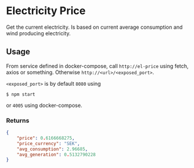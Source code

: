 # Electricity Price

Get the current electricity. Is based on current average consumption and wind producing electricity.

## Usage

From service defined in docker-compose, call `http://el-price` using fetch, axios or something. Otherwise `http://<url>/<exposed_port>`.

`<exposed_port>` is by default `8080` using

```console
$ npm start
```

or `4005` using docker-compose.

### Returns

```json
{
	"price": 0.6166668275,
	"price_currency": "SEK",
	"avg_consumption": 2.96685,
	"avg_generation": 0.5132790228
}
```
